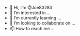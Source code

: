 - 👋 Hi, I’m @Joe83283
- 👀 I’m interested in ...
- 🌱 I’m currently learning ...
- 💞️ I’m looking to collaborate on ...
- 📫 How to reach me ...

<!---
Joe83283/Joe83283 is a ✨ special ✨ repository because its `README.md` (this file) appears on your GitHub profile.
You can click the Preview link to take a look at your changes.
--->
